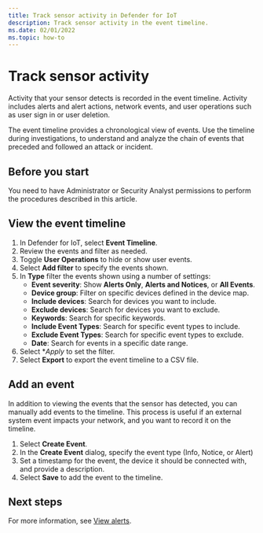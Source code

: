 ```yaml
---
title: Track sensor activity in Defender for IoT
description: Track sensor activity in the event timeline.
ms.date: 02/01/2022
ms.topic: how-to
---
```


# Track sensor activity

Activity that your sensor detects is recorded in the event timeline. Activity includes alerts and alert actions, network events, and user operations such as user sign in or user deletion.

The event timeline provides a chronological view of events. Use the timeline during investigations, to understand and analyze the chain of events that preceded and followed an attack or incident. 

## Before you start

You need to have Administrator or Security Analyst permissions to perform the procedures described in this article.

## View the event timeline

1. In Defender for IoT, select **Event Timeline**.
1. Review the events and filter as needed.
1. Toggle **User Operations** to hide or show user events.
1. Select **Add filter** to specify the events shown.
1. In **Type** filter the events shown using a number of settings:
    - **Event severity**: Show **Alerts Only**, **Alerts and Notices**, or **All Events**.
    - **Device group**: Filter on specific devices defined in the device map.
    - **Include devices**: Search for devices you want to include.
    - **Exclude devices**: Search for devices you want to exclude.
    - **Keywords**: Search for specific keywords.
    - **Include Event Types**: Search for specific event types to include.
    - **Exclude Event Types**: Search for specific event types to exclude.
    - **Date**: Search for events in a specific date range.
1. Select **Apply* to set the filter.
1. Select **Export** to export the event timeline to a CSV file.
 
## Add an event

In addition to viewing the events that the sensor has detected, you can manually add events to the timeline. This process is useful if an external system event impacts your network, and you want to record it on the timeline.

1. Select **Create Event**.
1. In the **Create Event** dialog, specify the event type (Info, Notice, or Alert) 
1. Set a timestamp for the event, the device it should be connected with, and provide a description.
1. Select **Save** to add the event to the timeline.



## Next steps

For more information, see [View alerts](how-to-view-alerts.md).
